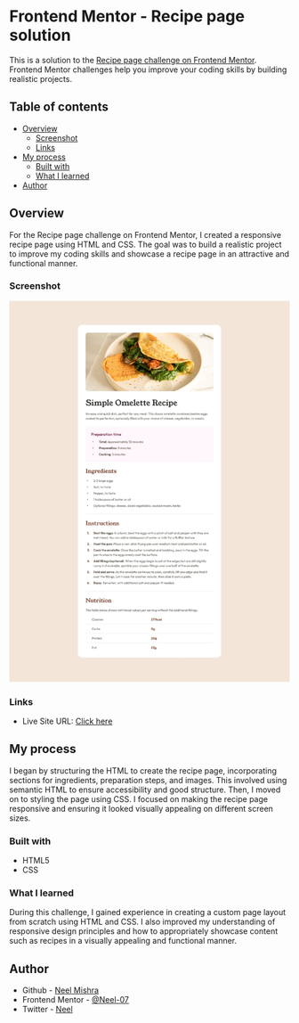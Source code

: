# Frontend Mentor - Recipe page solution

This is a solution to the [Recipe page challenge on Frontend Mentor](https://www.frontendmentor.io/challenges/recipe-page-KiTsR8QQKm). Frontend Mentor challenges help you improve your coding skills by building realistic projects. 

## Table of contents

- [Overview](#overview)
  - [Screenshot](#screenshot)
  - [Links](#links)
- [My process](#my-process)
  - [Built with](#built-with)
  - [What I learned](#what-i-learned)
- [Author](#author)


## Overview
 For the Recipe page challenge on Frontend Mentor, I created a responsive recipe page using HTML and CSS. The goal was to build a realistic project to improve my coding skills and showcase a recipe page in an attractive and functional manner.
  
### Screenshot

![](recipe-page-main/design/desktop-design.jpg)

### Links
- Live Site URL: [Click here](https://neel-07.github.io/Recipe-page/)

## My process
   I began by structuring the HTML to create the recipe page, incorporating sections for ingredients, preparation steps, and images. This involved using semantic HTML to ensure accessibility and good structure. Then, I moved on to styling the page using CSS. I focused on making the recipe page responsive and ensuring it looked visually appealing on different screen sizes.

### Built with

- HTML5
- CSS 


### What I learned
During this challenge, I gained experience in creating a custom page layout from scratch using HTML and CSS. I also improved my understanding of responsive design principles and how to appropriately showcase content such as recipes in a visually appealing and functional manner.



## Author

- Github - [Neel Mishra](https://github.com/Neel-07)
- Frontend Mentor - [@Neel-07](https://www.frontendmentor.io/profile/Neel-07)
- Twitter - [Neel](https://twitter.com/NeelMis35789692)


